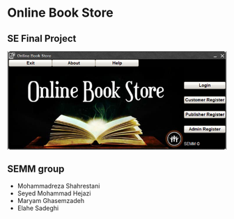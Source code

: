 # Online Book Store

## SE Final Project  

<img src=res/mainMenu.png></img>  
  
## SEMM group
* Mohammadreza Shahrestani
* Seyed Mohammad Hejazi
* Maryam Ghasemzadeh
* Elahe Sadeghi